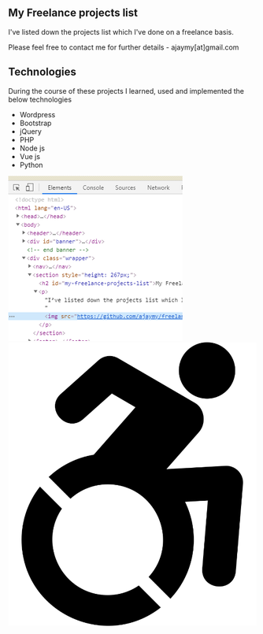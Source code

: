 ## My Freelance projects list
I've listed down the projects list which I've done on a freelance basis.

Please feel free to contact me for further details - ajaymy[at]gmail.com
## Technologies
During the course of these projects I learned, used and implemented the below technologies
* Wordpress
* Bootstrap
* jQuery
* PHP
* Node js
* Vue js
* Python

![](images/1.png)
![](images/sample.svg)
